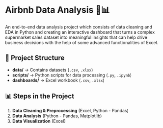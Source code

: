 # Airbnb Data Analysis 🏡📊  
An end-to-end data analysis project which consists of data cleaning and EDA in Python and 
creating an interactive dashboard that turns a complex supermarket sales dataset into meaningful 
insights that can help drive business decisions with the help of some advanced functionalities of Excel.

## 📂 Project Structure  
- **data/** → Contains datasets (`.csv`, `.xlsx`)  
- **scripts/** → Python scripts for data processing (`.py`, `.ipynb`)  
- **dashboards/** → Excel workbook (`.csv`, `.xlsx`)  

## 📊 Steps in the Project  
1. **Data Cleaning & Preprocessing** (Excel, Python - Pandas)  
2. **Data Analysis** (Python - Pandas, Matplotlib)  
3. **Data Visualization** (Excel)  

